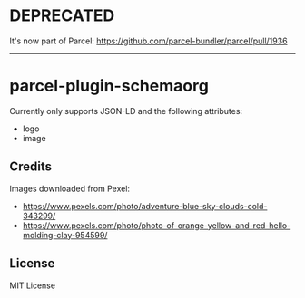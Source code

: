 
# DEPRECATED

It's now part of Parcel: https://github.com/parcel-bundler/parcel/pull/1936

----

# parcel-plugin-schemaorg
Currently only supports JSON-LD and the following attributes:

* logo
* image

## Credits
Images downloaded from Pexel:

* https://www.pexels.com/photo/adventure-blue-sky-clouds-cold-343299/
* https://www.pexels.com/photo/photo-of-orange-yellow-and-red-hello-molding-clay-954599/

## License
MIT License

